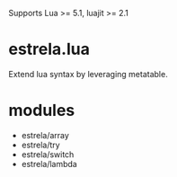 Supports Lua >= 5.1, luajit >= 2.1

# estrela.lua

Extend lua syntax by leveraging metatable.

# modules

- estrela/array
- estrela/try
- estrela/switch
- estrela/lambda
